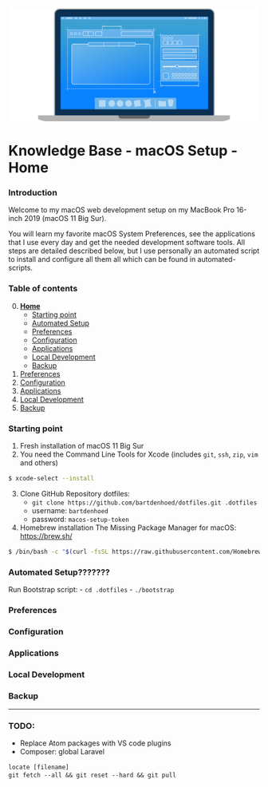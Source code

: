 ![macos developer hero](https://github.com/bartdenhoed/knowledge-base/blob/master/images/macos_developer_hero.svg)

# Knowledge Base - macOS Setup - Home

### Introduction
Welcome to my macOS web development setup on my MacBook Pro 16-inch 2019 (macOS 11 Big Sur).

You will learn my favorite macOS System Preferences, see the applications that I use every day and get the needed development software tools. All steps are detailed described below, but I use personally an automated script to install and configure all them all which can be found in automated-scripts.

### Table of contents
0. [**Home**](https://github.com/bartdenhoed/knowledge-base/blob/master/macos-setup/0-home.md)
    - [Starting point](#starting-point)
    - [Automated Setup](#automated-setup)
    - [Preferences](#preferences)
    - [Configuration](#configuration)
    - [Applications](#applications)
    - [Local Development](#local-development)
    - [Backup](#backup)
1. [Preferences](https://github.com/bartdenhoed/knowledge-base/blob/master/macos-setup/1-preferences.md)
2. [Configuration](https://github.com/bartdenhoed/knowledge-base/blob/master/macos-setup/2-configuration.md)
3. [Applications](https://github.com/bartdenhoed/knowledge-base/blob/master/macos-setup/3-applications.md)
4. [Local Development](https://github.com/bartdenhoed/knowledge-base/blob/master/macos-setup/4-local-development.md)
5. [Backup](https://github.com/bartdenhoed/knowledge-base/blob/master/macos-setup/5-backup.md)

### Starting point
1. Fresh installation of macOS 11 Big Sur
2. You need the Command Line Tools for Xcode (includes `git`, `ssh`, `zip`, `vim` and others)
```bash
$ xcode-select --install
```
3. Clone GitHub Repository dotfiles:
	- `git clone https://github.com/bartdenhoed/dotfiles.git .dotfiles`
	- username: `bartdenhoed`
	- password: `macos-setup-token`
4. Homebrew installation
The Missing Package Manager for macOS: https://brew.sh/
```bash
$ /bin/bash -c "$(curl -fsSL https://raw.githubusercontent.com/Homebrew/install/master/install.sh)"
```

### Automated Setup???????
Run Bootstrap script:
	- `cd .dotfiles`
	- `./bootstrap`

### Preferences

### Configuration

### Applications

### Local Development

### Backup

---

### TODO:

- Replace Atom packages with VS code plugins
- Composer: global Laravel


```
locate [filename]
git fetch --all && git reset --hard && git pull
```

